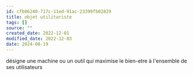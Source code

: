 ```yaml
---
id: cfb06240-717c-11ed-91ac-23399fb02829
title: objet utilitariste
tags: []
source: ""
created_date: 2022-12-01
modified_date: 2022-12-03
date: 2024-08-19
---
```

désigne une machine ou un outil qui maximise le bien-etre à l'ensemble de ses utilisateurs